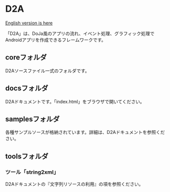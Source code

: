 # D2A

[English version is here](./README_E.md)

「D2A」は、DoJa風のアプリの流れ、イベント処理、グラフィック処理でAndroidアプリを作成できるフレームワークです。

## coreフォルダ

D2Aソースファイル一式のフォルダです。

## docsフォルダ

D2Aドキュメントです。「index.html」をブラウザで開いてください。

## samplesフォルダ

各種サンプルソースが格納されています。詳細は、D2Aドキュメントを参照ください。

## toolsフォルダ

### ツール「string2xml」

D2Aドキュメントの『文字列リソースの利用』の項を参照ください。
